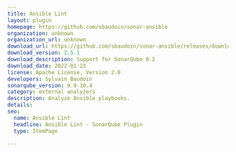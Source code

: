 ```yaml
---
title: Ansible Lint
layout: plugin
homepage: https://github.com/sbaudoin/sonar-ansible
organization: unknown
organization_url: unknown
download_url: https://github.com/sbaudoin/sonar-ansible/releases/download/v2.5.1/sonar-ansible-plugin-2.5.1.jar
download_version: 2.5.1
download_description: Support for SonarQube 9.2
download_date: 2022-01-23
license: Apache License, Version 2.0
developers: Sylvain Baudoin
sonarqube_version: 9.9-10.4
category: external analyzers
description: Analyze Ansible playbooks.
details: 
seo:
  name: Ansible Lint
  headline: Ansible Lint - SonarQube Plugin
  type: ItemPage

---
```

